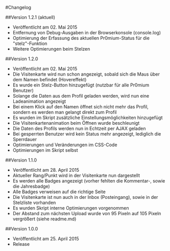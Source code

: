 #Changelog

##Version 1.2.1 (aktuell)
* Veröffentlicht am 02. Mai 2015
* Entfernung von Debug-Ausgaben in der Browserkonsole (console.log)
* Optimierung der Erfassung des aktuellen Pr0mium-Status für die "stelz"-Funktion
* Weitere Optimierungen beim Stelzen

##Version 1.2.0
* Veröffentlicht am 02. Mai 2015
* Die Visitenkarte wird nun schon angezeigt, sobald sich die Maus über dem Namen befindet (Hovereffekt)
* Es wurde ein Stelz-Button hinzugefügt (nutzbar für alle Pr0mium Benutzer)
* Solange die Daten aus dem Profil geladen werden, wird nun eine Ladeanimation angezeigt
* Bei einem Klick auf den Namen öffnet sich nicht mehr das Profil, sondern es werden man gelangt direkt zum Profil
* Es wurden im Skript zusätzliche Einstellungsmöglichkeiten hinzugefügt
* Die Visitenkartenanimation beim Öffnen wurde beschleunigt
* Die Daten des Profils werden nun in Echtzeit per AJAX geladen
* Bei gesperrten Benutzer wird kein Status mehr angezeigt, lediglich die Sperrdauer
* Optimierungen und Veränderungen im CSS-Code
* Optimierungen im Skript selbst

##Version 1.1.0
* Veröffentlicht am 28. April 2015
* Aktueller Rang/Punkt wird in der Visitenkarte nun dargestellt
* Es werden alle Badges angezeigt (vorher fehlten die Kommentar-, sowie die Jahresbadge)
* Alle Badges verweisen auf die richtige Seite
* Die Visitenkarte ist nun auch in der Inbox (Posteingang), sowie in der Stelzliste vorhanden
* Es wurden Skript interne Optimierungen vorgenommen
* Der Abstand zum nächsten Upload wurde von 95 Pixeln auf 105 Pixeln vergrößert (siehe readme.md)


##Version 1.0.0
* Veröffentlicht am 25. April 2015
* Release

